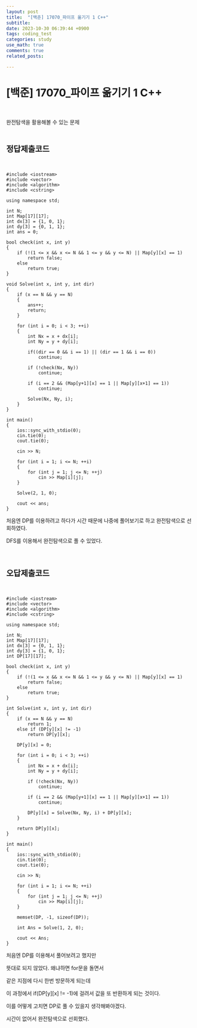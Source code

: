 ```yaml
---
layout: post
title:  "[백준] 17070_파이프 옮기기 1 C++"
subtitle:   
date: 2023-10-30 06:39:44 +0900
tags: coding_test
categories: study
use_math: true
comments: true
related_posts:

---
```


# [백준] 17070_파이프 옮기기 1 C++<br/>
<br/>

완전탐색을 활용해볼 수 있는 문제<br/>
<br/>

## 정답제출코드<br/>
<br/>

```
#include <iostream>
#include <vector>
#include <algorithm>
#include <cstring>

using namespace std;

int N;
int Map[17][17];
int dx[3] = {1, 0, 1};
int dy[3] = {0, 1, 1};
int ans = 0;

bool check(int x, int y)
{
    if (!(1 <= x && x <= N && 1 <= y && y <= N) || Map[y][x] == 1)
        return false;
    else
        return true;
}

void Solve(int x, int y, int dir)
{
    if (x == N && y == N)
    {
        ans++;
        return;
    }

    for (int i = 0; i < 3; ++i)
    {
        int Nx = x + dx[i];
        int Ny = y + dy[i];

        if((dir == 0 && i == 1) || (dir == 1 && i == 0))
            continue;

        if (!check(Nx, Ny))
            continue;
        
        if (i == 2 && (Map[y+1][x] == 1 || Map[y][x+1] == 1))
            continue;
        
        Solve(Nx, Ny, i);
    }
}

int main()
{
    ios::sync_with_stdio(0);
    cin.tie(0);
    cout.tie(0);

    cin >> N;

    for (int i = 1; i <= N; ++i)
    {
        for (int j = 1; j <= N; ++j)
            cin >> Map[i][j];
    }

    Solve(2, 1, 0);

    cout << ans;
}
```

처음엔 DP를 이용하려고 하다가 시간 때문에 나중에 풀어보기로 하고 완전탐색으로 선회하였다.<br/>

DFS를 이용해서 완전탐색으로 풀 수 있었다.<br/>

<br/>

## 오답제출코드<br/>
<br/>

```
#include <iostream>
#include <vector>
#include <algorithm>
#include <cstring>

using namespace std;

int N;
int Map[17][17];
int dx[3] = {0, 1, 1};
int dy[3] = {1, 0, 1};
int DP[17][17];

bool check(int x, int y)
{
    if (!(1 <= x && x <= N && 1 <= y && y <= N) || Map[y][x] == 1)
        return false;
    else
        return true;
}

int Solve(int x, int y, int dir)
{
    if (x == N && y == N)
        return 1;
    else if (DP[y][x] != -1)
        return DP[y][x];
    
    DP[y][x] = 0;

    for (int i = 0; i < 3; ++i)
    {
        int Nx = x + dx[i];
        int Ny = y + dy[i];

        if (!check(Nx, Ny))
            continue;
        
        if (i == 2 && (Map[y+1][x] == 1 || Map[y][x+1] == 1))
            continue;
        
        DP[y][x] = Solve(Nx, Ny, i) + DP[y][x];
    }

    return DP[y][x];
}

int main()
{
    ios::sync_with_stdio(0);
    cin.tie(0);
    cout.tie(0);

    cin >> N;

    for (int i = 1; i <= N; ++i)
    {
        for (int j = 1; j <= N; ++j)
            cin >> Map[i][j];
    }

    memset(DP, -1, sizeof(DP));

    int Ans = Solve(1, 2, 0);

    cout << Ans;
}
```

처음엔 DP를 이용해서 풀어보려고 했지만<br/>

뜻대로 되지 않았다. 왜냐하면 for문을 돌면서<br/>

같은 지점에 다시 한번 방문하게 되는데<br/>

이 과정에서 if(DP[y][x] != -1)에 걸려서 값을 또 반환하게 되는 것이다.<br/>

이를 어떻게 고치면 DP로 풀 수 있을지 생각해봐야겠다.<br/>

시간이 없어서 완전탐색으로 선회했다.<br/>
